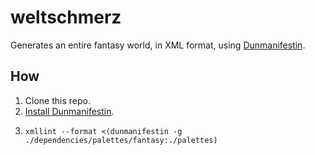 # weltschmerz

Generates an entire fantasy world, in XML format, using [Dunmanifestin](https://github.com/gavmor/dunmanifestin).

## How

1. Clone this repo.
1. [Install Dunmanifestin](https://github.com/gavmor/dunmanifestin).
1. ```
   xmllint --format <(dunmanifestin -g ./dependencies/palettes/fantasy:./palettes)
   ```
